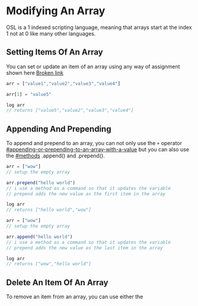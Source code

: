 # Modifying An Array

OSL is a 1 indexed scripting language, meaning that arrays start at the index 1 not at 0 like many other languages.

## Setting Items Of An Array

You can set or update an item of an array using any way of assignment shown here [Broken link](broken-reference "mention")

```javascript
arr = ["value1","value2","value3","value4"]

arr[1] = "value5"

log arr
// returns ["value5","value2","value3","value4"]
```

## Appending And Prepending

To append and prepend to an array, you can not only use the `+` operator [#appending-or-prepending-to-an-array-with-a-value](../operators/array-operations.md#appending-or-prepending-to-an-array-with-a-value "mention") but you can also use the [#methods](../#methods "mention") .append() and .prepend().

```javascript
arr = ["wow"]
// setup the empty array

arr.prepend("hello world")
// i use a method as a command so that it updates the variable
// prepend adds the new value as the first item in the array

log arr
// returns ["hello world","wow"]
```

```javascript
arr = ["wow"]
// setup the empty array

arr.append("hello world")
// i use a method as a command so that it updates the variable
// prepend adds the new value as the last item in the array

log arr
// returns ["wow","hello world"]
```

## Delete An Item Of An Array

To remove an item from an array, you can use either the&#x20;
